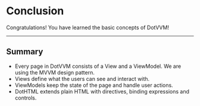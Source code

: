 ﻿---
Title: Conclusion
Moniker: conclusion
EmbeddedView:
    Path: .solution/Counter/Views/Counter.dothtml
    Dependencies:
        - .solution/Counter/ViewModels/CounterViewModel.cs
Archive: 
    Path: .solution
---

# Conclusion

Congratulations! You have learned the basic concepts of DotVVM!

---

## Summary

- Every page in DotVVM consists of a View and a ViewModel. We are using the MVVM design pattern.
- Views define what the users can see and interact with.
- ViewModels keep the state of the page and handle user actions.
- DotHTML extends plain HTML with directives, binding expressions and controls.
